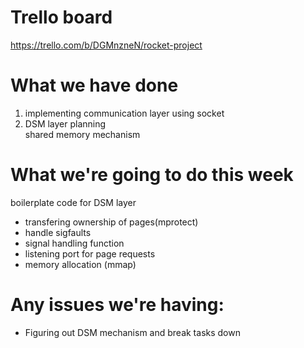 # Trello board
https://trello.com/b/DGMnzneN/rocket-project

# What we have done
1. implementing communication layer using socket
2. DSM layer planning   
   shared memory mechanism
# What we're going to do this week
   boilerplate code for DSM layer 
   * transfering ownership of pages(mprotect) 
   * handle sigfaults 
   * signal handling function
   * listening port for page requests
   * memory allocation (mmap)
# Any issues we're having:
   * Figuring out DSM mechanism and break tasks down
